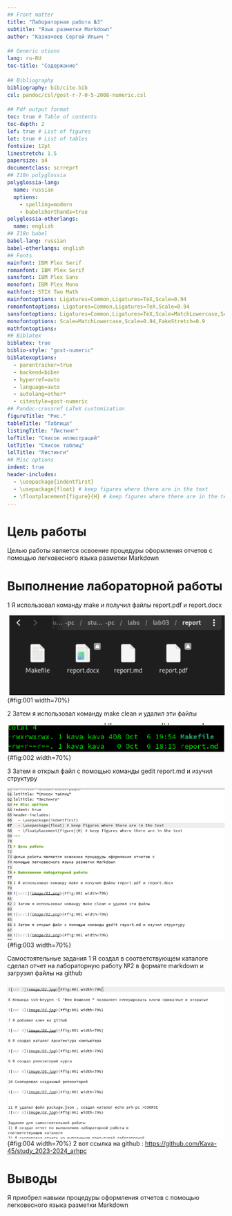 ```yaml
---
## Front matter
title: "Лабораторная работа №3"
subtitle: "Язык разметки Markdown"
author: "Казначеев Сергей Ильич "

## Generic otions
lang: ru-RU
toc-title: "Содержание"

## Bibliography
bibliography: bib/cite.bib
csl: pandoc/csl/gost-r-7-0-5-2008-numeric.csl

## Pdf output format
toc: true # Table of contents
toc-depth: 2
lof: true # List of figures
lot: true # List of tables
fontsize: 12pt
linestretch: 1.5
papersize: a4
documentclass: scrreprt
## I18n polyglossia
polyglossia-lang:
  name: russian
  options:
	- spelling=modern
	- babelshorthands=true
polyglossia-otherlangs:
  name: english
## I18n babel
babel-lang: russian
babel-otherlangs: english
## Fonts
mainfont: IBM Plex Serif
romanfont: IBM Plex Serif
sansfont: IBM Plex Sans
monofont: IBM Plex Mono
mathfont: STIX Two Math
mainfontoptions: Ligatures=Common,Ligatures=TeX,Scale=0.94
romanfontoptions: Ligatures=Common,Ligatures=TeX,Scale=0.94
sansfontoptions: Ligatures=Common,Ligatures=TeX,Scale=MatchLowercase,Scale=0.94
monofontoptions: Scale=MatchLowercase,Scale=0.94,FakeStretch=0.9
mathfontoptions:
## Biblatex
biblatex: true
biblio-style: "gost-numeric"
biblatexoptions:
  - parentracker=true
  - backend=biber
  - hyperref=auto
  - language=auto
  - autolang=other*
  - citestyle=gost-numeric
## Pandoc-crossref LaTeX customization
figureTitle: "Рис."
tableTitle: "Таблица"
listingTitle: "Листинг"
lofTitle: "Список иллюстраций"
lotTitle: "Список таблиц"
lolTitle: "Листинги"
## Misc options
indent: true
header-includes:
  - \usepackage{indentfirst}
  - \usepackage{float} # keep figures where there are in the text
  - \floatplacement{figure}{H} # keep figures where there are in the text
---
```


# Цель работы

Целью работы является освоение процедуры оформления отчетов с
помощью легковесного языка разметки Markdown

# Выполнение лабораторной работы

1 Я использовал команду make и получил файлы report.pdf и report.docx

![scr1](image/01.png){#fig:001 width=70%}

2 Затем я использовал команду make clean и удалил эти файлы

![scr1](image/02.png){#fig:002 width=70%}

3 Затем я открыл файл с помощью команды gedit report.md и изучил структуру

![scr1](image/03.png){#fig:003 width=70%}

Самостоятельные задания
1 Я создал в соответствующем каталоге сделал отчет на лабораторную работу №2 в формате markdown и загрузил файлы на github

![scr1](image/04.png){#fig:004 width=70%}
2 вот ссылка на github :
https://github.com/Kava-45/study_2023-2024_arhpc
# Выводы
Я приобрел навыки процедуры оформления отчетов с
помощью легковесного языка разметки Markdown

